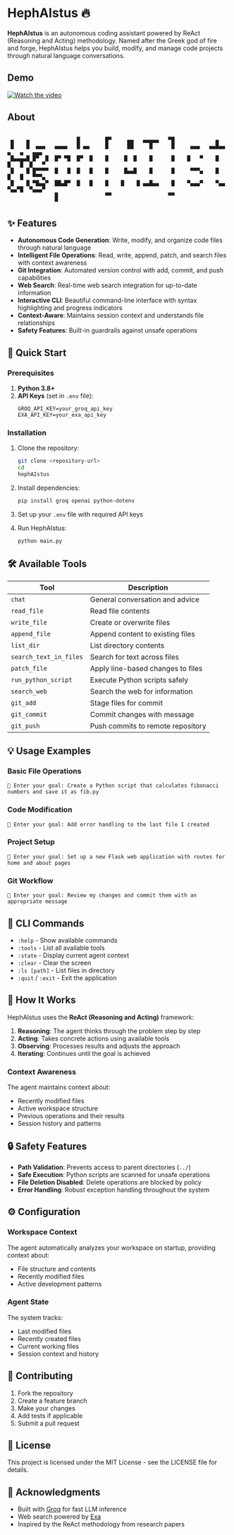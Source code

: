 # HephAIstus 🔥

**HephAIstus** is an autonomous coding assistant powered by ReAct (Reasoning and Acting) methodology. Named after the Greek god of fire and forge, HephAIstus helps you build, modify, and manage code projects through natural language conversations.

## Demo

[![Watch the video](https://img.youtube.com/vi/YIwN4l4LuxI/3.jpg)](https://youtu.be/YIwN4l4LuxI?si=eUqtSghwDqh1QEZ7)

## About

```

 ▄    ▄               █        █▀     ▄▄   ▄▄▄▄▄   ▀█             ▄
 █    █  ▄▄▄   ▄▄▄▄   █ ▄▄     █      ██     █      █     ▄▄▄   ▄▄█▄▄  ▄   ▄   ▄▄▄
 █▄▄▄▄█ █▀  █  █▀ ▀█  █▀  █    █     █  █    █      █    █   ▀    █    █   █  █   ▀
 █    █ █▀▀▀▀  █   █  █   █    █     █▄▄█    █      █     ▀▀▀▄    █    █   █   ▀▀▀▄
 █    █ ▀█▄▄▀  ██▄█▀  █   █    █    █    █ ▄▄█▄▄    █    ▀▄▄▄▀    ▀▄▄  ▀▄▄▀█  ▀▄▄▄▀
               █               ▀▀                  ▀▀
               ▀
```

## ✨ Features

- **Autonomous Code Generation**: Write, modify, and organize code files through natural language
- **Intelligent File Operations**: Read, write, append, patch, and search files with context awareness
- **Git Integration**: Automated version control with add, commit, and push capabilities
- **Web Search**: Real-time web search integration for up-to-date information
- **Interactive CLI**: Beautiful command-line interface with syntax highlighting and progress indicators
- **Context-Aware**: Maintains session context and understands file relationships
- **Safety Features**: Built-in guardrails against unsafe operations

## 🚀 Quick Start

### Prerequisites

1. **Python 3.8+**
2. **API Keys** (set in `.env` file):
   ```env
   GROQ_API_KEY=your_groq_api_key
   EXA_API_KEY=your_exa_api_key
   ```

### Installation

1. Clone the repository:

   ```bash
   git clone <repository-url>
   cd
   hephAIstus
   ```

2. Install dependencies:

   ```bash
   pip install groq openai python-dotenv
   ```

3. Set up your `.env` file with required API keys

4. Run HephAIstus:
   ```bash
   python main.py
   ```

## 🛠️ Available Tools

| Tool                   | Description                       |
| ---------------------- | --------------------------------- |
| `chat`                 | General conversation and advice   |
| `read_file`            | Read file contents                |
| `write_file`           | Create or overwrite files         |
| `append_file`          | Append content to existing files  |
| `list_dir`             | List directory contents           |
| `search_text_in_files` | Search for text across files      |
| `patch_file`           | Apply line-based changes to files |
| `run_python_script`    | Execute Python scripts safely     |
| `search_web`           | Search the web for information    |
| `git_add`              | Stage files for commit            |
| `git_commit`           | Commit changes with message       |
| `git_push`             | Push commits to remote repository |

## 💡 Usage Examples

### Basic File Operations

```
🔎 Enter your goal: Create a Python script that calculates fibonacci numbers and save it as fib.py
```

### Code Modification

```
🔎 Enter your goal: Add error handling to the last file I created
```

### Project Setup

```
🔎 Enter your goal: Set up a new Flask web application with routes for home and about pages
```

### Git Workflow

```
🔎 Enter your goal: Review my changes and commit them with an appropriate message
```

## 🎯 CLI Commands

- `:help` - Show available commands
- `:tools` - List all available tools
- `:state` - Display current agent context
- `:clear` - Clear the screen
- `:ls [path]` - List files in directory
- `:quit` / `:exit` - Exit the application

## 🧠 How It Works

HephAIstus uses the **ReAct (Reasoning and Acting)** framework:

1. **Reasoning**: The agent thinks through the problem step by step
2. **Acting**: Takes concrete actions using available tools
3. **Observing**: Processes results and adjusts the approach
4. **Iterating**: Continues until the goal is achieved

### Context Awareness

The agent maintains context about:

- Recently modified files
- Active workspace structure
- Previous operations and their results
- Session history and patterns

## 🔒 Safety Features

- **Path Validation**: Prevents access to parent directories (`../`)
- **Safe Execution**: Python scripts are scanned for unsafe operations
- **File Deletion Disabled**: Delete operations are blocked by policy
- **Error Handling**: Robust exception handling throughout the system

## ⚙️ Configuration

### Workspace Context

The agent automatically analyzes your workspace on startup, providing context about:

- File structure and contents
- Recently modified files
- Active development patterns

### Agent State

The system tracks:

- Last modified files
- Recently created files
- Current working files
- Session context and history

## 🤝 Contributing

1. Fork the repository
2. Create a feature branch
3. Make your changes
4. Add tests if applicable
5. Submit a pull request

## 📝 License

This project is licensed under the MIT License - see the LICENSE file for details.

## 🙏 Acknowledgments

- Built with [Groq](https://groq.com/) for fast LLM inference
- Web search powered by [Exa](https://exa.ai/)
- Inspired by the ReAct methodology from research papers
